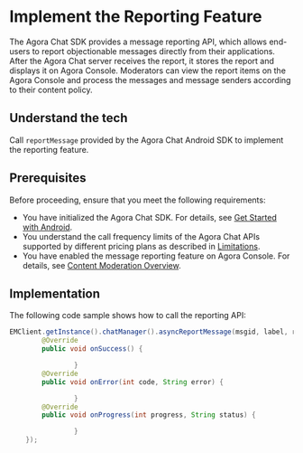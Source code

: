 # Implement the Reporting Feature

The Agora Chat SDK provides a message reporting API, which allows end-users to report objectionable messages directly from their applications. After the Agora Chat server receives the report, it stores the report and displays it on Agora Console. Moderators can view the report items on the Agora Console and process the messages and message senders according to their content policy.

## Understand the tech

Call `reportMessage` provided by the Agora Chat Android SDK to implement the reporting feature.

## Prerequisites

Before proceeding, ensure that you meet the following requirements:

- You have initialized the Agora Chat SDK. For details, see [Get Started with Android](/en/agora-chat/agora_chat_get_started_android).
- You understand the call frequency limits of the Agora Chat APIs supported by different pricing plans as described in [Limitations](/en/agora-chat/agora_chat_limitation_android).
- You have enabled the message reporting feature on Agora Console. For details, see [Content Moderation Overview](/en/agora-chat/agora_chat_moderation_overview).

## Implementation

The following code sample shows how to call the reporting API:

```java
EMClient.getInstance().chatManager().asyncReportMessage(msgid, label, reason, new EMCallBack() {
        @Override
        public void onSuccess() {

                }
        @Override
        public void onError(int code, String error) {

                }
        @Override
        public void onProgress(int progress, String status) {

                }
    });
```